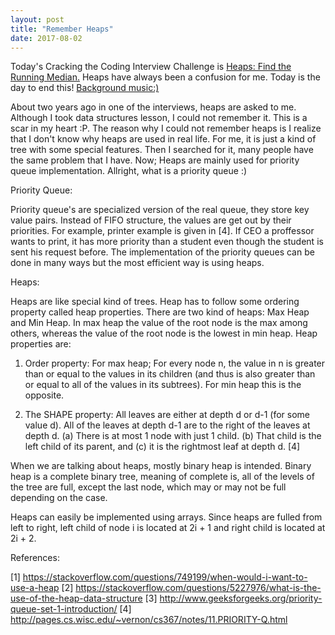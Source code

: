 ```yaml
---
layout: post
title: "Remember Heaps"
date: 2017-08-02
---
```


Today's Cracking the Coding Interview Challenge is <a href="https://www.hackerrank.com/challenges/ctci-find-the-running-median"> 
Heaps: Find the Running Median.</a> Heaps have always been a confusion for me. Today is the day to end this! 
<a href="https://www.youtube.com/watch?v=_D0ZQPqeJkk"> Background music:) </a>

About two years ago in one of the interviews, heaps are asked to me. Although I took data structures lesson, I could not remember it. 
This is a scar in my heart :P. The reason why I could not remember heaps is I realize that I don't know why heaps are used in real life. 
For me, it is just a kind of tree with some special features. Then I searched for it, many people have the same problem that I have. 
Now;
Heaps are mainly used for priority queue implementation. Allright, what is a priority queue :)

Priority Queue:

Priority queue's are specialized version of the real queue, they store key value pairs. Instead of FIFO structure, the values are get out 
by their priorities. For example, printer example is given in [4]. If CEO a proffessor wants to print, it has more priority than a student even though the student is sent his request before. The implementation of the priority queues can be done in many ways but the most efficient way is using heaps. 

Heaps: 

Heaps are like special kind of trees. Heap has to follow some ordering property called heap properties. There are two kind of heaps: Max Heap and Min Heap. In max heap the value of the root node is the max among others, whereas the value of the root node is the lowest in min heap. Heap properties are:

1. Order property: For max heap; For every node n, the value in n is greater than or equal to the values in its children (and thus is also greater than or equal to all of the values in its subtrees). For min heap this is the opposite.

2. The SHAPE property: All leaves are either at depth d or d-1 (for some value d). All of the leaves at depth d-1 are to the right of the leaves at depth d. (a) There is at most 1 node with just 1 child. (b) That child is the left child of its parent, and (c) it is the rightmost leaf at depth d. [4]

When we are talking about heaps, mostly binary heap is intended. Binary heap is a complete binary tree, meaning of complete is, all of the levels of the tree are full, except the last node, which may or may not be full depending on the case. 

Heaps can easily be implemented using arrays. Since heaps are fulled from left to right, left child of node i is located at 2i + 1 and 
right child is located at 2i + 2. 
 
References:

[1] https://stackoverflow.com/questions/749199/when-would-i-want-to-use-a-heap
[2] https://stackoverflow.com/questions/5227976/what-is-the-use-of-the-heap-data-structure
[3] http://www.geeksforgeeks.org/priority-queue-set-1-introduction/
[4] http://pages.cs.wisc.edu/~vernon/cs367/notes/11.PRIORITY-Q.html

